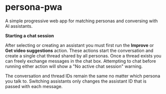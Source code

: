 # persona-pwa

A simple progressive web app for matching personas and conversing with AI assistants.

**Starting a chat session**

After selecting or creating an assistant you must first run the **Improve** or **Get video suggestions** action. These actions start the conversation and create a single chat thread shared by all personas. Once a thread exists you can freely exchange messages in the chat box. Attempting to chat before running either action will show a "No active chat session" warning.

The conversation and thread IDs remain the same no matter which persona you talk to. Switching assistants only changes the assistant ID that is passed with each message.
